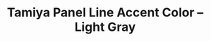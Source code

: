 ---
layout: product
title: "Tamiya Panel Line Accent Color – Light Gray"
price: "800" 
desc: "Panelni Voš"
img_path: "/assets/img/PLACLightGray.webp"
brand: "N/A"
available: true
special_offer: false
new: false
soon: false
cat: "0N/A"
subcat: "0N/A"
subsubcat: "0N/A"
sifra: "PLACLightGray"
popular: false
---